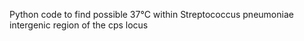 Python code to find possible 37°C within Streptococcus pneumoniae intergenic region of the cps locus
